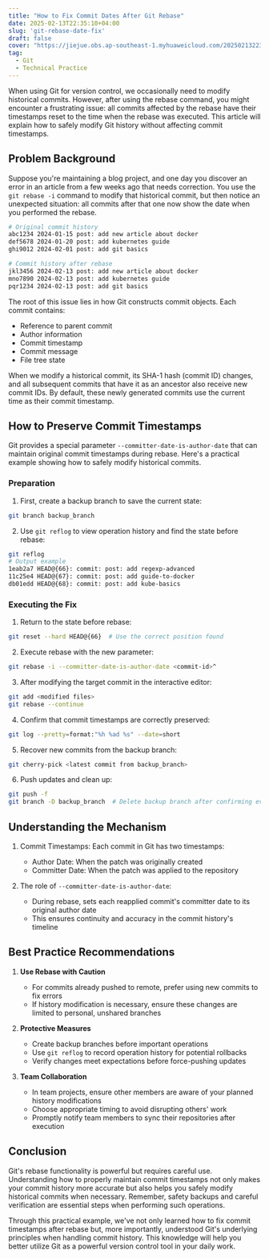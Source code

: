 ```yaml
---
title: "How to Fix Commit Dates After Git Rebase"
date: 2025-02-13T22:35:10+04:00
slug: 'git-rebase-date-fix'
draft: false
cover: "https://jiejue.obs.ap-southeast-1.myhuaweicloud.com/20250213223635432.webp"
tag:
  - Git
  - Technical Practice
---
```


When using Git for version control, we occasionally need to modify historical commits. However, after using the rebase command, you might encounter a frustrating issue: all commits affected by the rebase have their timestamps reset to the time when the rebase was executed. This article will explain how to safely modify Git history without affecting commit timestamps.

<!--more-->

## Problem Background

Suppose you're maintaining a blog project, and one day you discover an error in an article from a few weeks ago that needs correction. You use the `git rebase -i` command to modify that historical commit, but then notice an unexpected situation: all commits after that one now show the date when you performed the rebase.

```bash
# Original commit history
abc1234 2024-01-15 post: add new article about docker
def5678 2024-01-20 post: add kubernetes guide
ghi9012 2024-02-01 post: add git basics

# Commit history after rebase
jkl3456 2024-02-13 post: add new article about docker
mno7890 2024-02-13 post: add kubernetes guide
pqr1234 2024-02-13 post: add git basics
```

The root of this issue lies in how Git constructs commit objects. Each commit contains:
- Reference to parent commit
- Author information
- Commit timestamp
- Commit message
- File tree state

When we modify a historical commit, its SHA-1 hash (commit ID) changes, and all subsequent commits that have it as an ancestor also receive new commit IDs. By default, these newly generated commits use the current time as their commit timestamp.

## How to Preserve Commit Timestamps

Git provides a special parameter `--committer-date-is-author-date` that can maintain original commit timestamps during rebase. Here's a practical example showing how to safely modify historical commits.

### Preparation

1. First, create a backup branch to save the current state:
```bash
git branch backup_branch
```

2. Use `git reflog` to view operation history and find the state before rebase:
```bash
git reflog
# Output example
1eab2a7 HEAD@{66}: commit: post: add regexp-advanced
11c25e4 HEAD@{67}: commit: post: add guide-to-docker
db01edd HEAD@{68}: commit: post: add kube-basics
```

### Executing the Fix

1. Return to the state before rebase:
```bash
git reset --hard HEAD@{66}  # Use the correct position found
```

2. Execute rebase with the new parameter:
```bash
git rebase -i --committer-date-is-author-date <commit-id>^
```

3. After modifying the target commit in the interactive editor:
```bash
git add <modified files>
git rebase --continue
```

4. Confirm that commit timestamps are correctly preserved:
```bash
git log --pretty=format:"%h %ad %s" --date=short
```

5. Recover new commits from the backup branch:
```bash
git cherry-pick <latest commit from backup_branch>
```

6. Push updates and clean up:
```bash
git push -f
git branch -D backup_branch  # Delete backup branch after confirming everything is correct
```

## Understanding the Mechanism

1. Commit Timestamps: Each commit in Git has two timestamps:
   - Author Date: When the patch was originally created
   - Committer Date: When the patch was applied to the repository

2. The role of `--committer-date-is-author-date`:
   - During rebase, sets each reapplied commit's committer date to its original author date
   - This ensures continuity and accuracy in the commit history's timeline

## Best Practice Recommendations

1. **Use Rebase with Caution**
   - For commits already pushed to remote, prefer using new commits to fix errors
   - If history modification is necessary, ensure these changes are limited to personal, unshared branches

2. **Protective Measures**
   - Create backup branches before important operations
   - Use `git reflog` to record operation history for potential rollbacks
   - Verify changes meet expectations before force-pushing updates

3. **Team Collaboration**
   - In team projects, ensure other members are aware of your planned history modifications
   - Choose appropriate timing to avoid disrupting others' work
   - Promptly notify team members to sync their repositories after execution

## Conclusion

Git's rebase functionality is powerful but requires careful use. Understanding how to properly maintain commit timestamps not only makes your commit history more accurate but also helps you safely modify historical commits when necessary. Remember, safety backups and careful verification are essential steps when performing such operations.

Through this practical example, we've not only learned how to fix commit timestamps after rebase but, more importantly, understood Git's underlying principles when handling commit history. This knowledge will help you better utilize Git as a powerful version control tool in your daily work.
